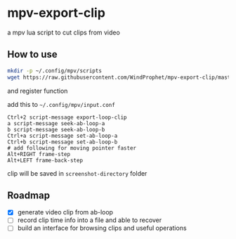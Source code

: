 # mpv-export-clip

a mpv lua script to cut clips from video

## How to use

```sh
mkdir -p ~/.config/mpv/scripts
wget https://raw.githubusercontent.com/WindProphet/mpv-export-clip/master/export_clip.lua -O ~/.config/mpv/scripts/export_clip.lua
```

and register function

add this to `~/.config/mpv/input.conf`

```
Ctrl+2 script-message export-loop-clip
a script-message seek-ab-loop-a
b script-message seek-ab-loop-b
Ctrl+a script-message set-ab-loop-a
Ctrl+b script-message set-ab-loop-b
# add following for moving pointer faster
Alt+RIGHT frame-step
Alt+LEFT frame-back-step
```

clip will be saved in `screenshot-directory` folder

## Roadmap

- [x] generate video clip from ab-loop
- [ ] record clip time info into a file and able to recover
- [ ] build an interface for browsing clips and useful operations
